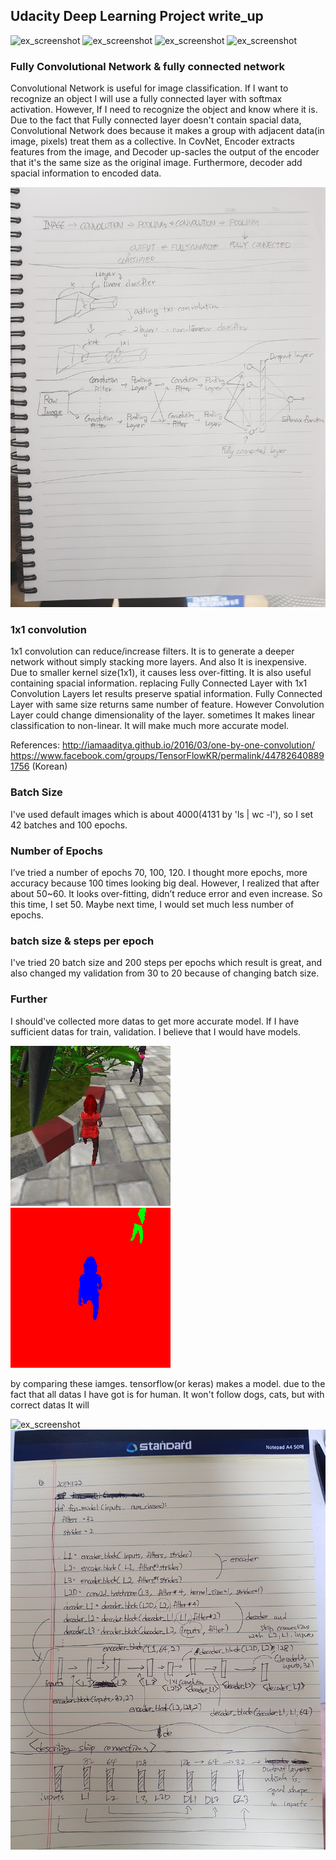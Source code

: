 ## Udacity Deep Learning Project write_up

![ex_screenshot](./docs/misc/udacity_project01.jpg)
![ex_screenshot](./docs/misc/udacity_project02.jpg)
![ex_screenshot](./docs/misc/udacity_project03.jpg)
![ex_screenshot](./docs/misc/udacity_project04.jpg)

### Fully Convolutional Network & fully connected network
Convolutional Network is useful for image classification. If I want to recognize an object I will use a fully connected layer with softmax activation. 
 However, If I need to recognize the object and know where it is. Due to the fact that Fully connected layer doesn't contain spacial data, Convolutional Network does because it makes a group with adjacent data(in image, pixels) treat them as a collective.
In CovNet, Encoder extracts features from the image, and Decoder up-sacles the output of the encoder that it's the same size as the original image. Furthermore, decoder add spacial information to encoded data.

![ex_screenshot](./docs/misc/udacity_project05.jpg)
### 1x1 convolution
1x1 convolution can reduce/increase filters. It is to generate a deeper network without simply stacking more layers. And also It is inexpensive. Due to smaller kernel size(1x1), it causes less over-fitting. It is also useful containing spacial information. replacing Fully Connected Layer with 1x1 Convolution Layers let results preserve spatial information.
Fully Connected Layer with same size returns same number of feature. However Convolution Layer could change dimensionality of the layer. sometimes It makes linear classification to non-linear. It will make much more accurate model.

References: 
http://iamaaditya.github.io/2016/03/one-by-one-convolution/
https://www.facebook.com/groups/TensorFlowKR/permalink/447826408891756 (Korean)

### Batch Size
I've used default images which is about 4000(4131 by 'ls | wc -l'), so I set 42 batches and 100 epochs.

### Number of Epochs
I’ve tried a number of epochs 70, 100, 120. I thought more epochs, more accuracy because 100 times looking big deal.
 However, I realized that after about 50~60. It looks over-fitting, didn’t reduce error and even increase.
 So this time, I set 50. Maybe next time, I would set much less number of epochs.

### batch size & steps per epoch
I've tried 20 batch size and 200 steps per epochs which result is great, and also changed my validation from 30 to 20 because of changing batch size.

### Further
I should've collected more datas to get more accurate model. If I have sufficient datas for train, validation. I believe that I would have models.

![ex_screenshot](./docs/misc/5_run6cam1_00064.jpeg)
![ex_screenshot](./docs/misc/5_run6_mask_00064.png)

by comparing these iamges. tensorflow(or keras) makes a model. due to the fact that all datas I have got is for human. It won't follow dogs, cats, but with correct datas It will

![ex_screenshot](./docs/misc/udacity_project06.jpg)
![ex_screenshot](./docs/misc/udacity_project07.jpg)
